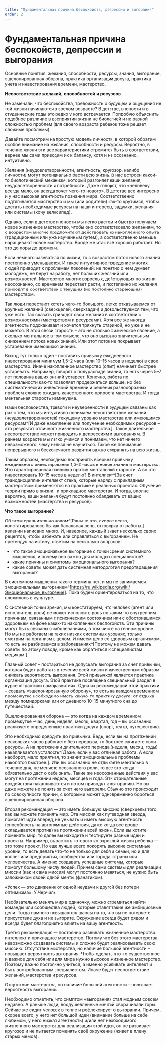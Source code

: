 ```yaml
---
title: "Фундаментальная причина беспокойств, депрессии и выгорания"
order: 2
---
```


# Фундаментальная причина беспокойств, депрессии и выгорания

Основные понятия: желания, способности, ресурсы, знания, выгорание, эшелонированная оборона, практика организации досуга, практика учета и инвестирования времени, мастерство.

**Несоответствие желаний,** **способностей** **и ресурсов**

Не замечали, что беспокойства, тревожность о будущем и ощущения не той жизни начинаются в зрелом возрасте? В детстве, в юности и в студенческие годы это редко у кого встречается. Попробую объяснить подобное различие в восприятии жизни не биологией и не разной сложностью проблем (для своего возраста ребенок тоже решает сложные проблемы).

Давайте посмотрим на простую модель личности, в которой обратим особое внимание на желания, способности и ресурсы. Вероятно, в течение жизни эти все характеристики стремятся быть в соответствии, вернее мы сами приводим их к балансу, хотя и не осознанно, интуитивно.

Желания (неудовлетворенности, агентность, кругозор, калибр личности) могут потенциально расти всю жизнь. В нас встроен какой-то биологический механизм, который разгоняет наши желания, неудовлетворенности и потребности. Даже говорят, что «человеку всегда мало, он всегда хочет чего-то нового». В детстве все интересно и у нас высокая агентность познания мира. Соответственно подтягивается мастерство и мы (или родители) как-то крутимся, чтобы достать необходимые ресурсы на наши интересы, задумки, желания или системы (хочу велосипед).

Однако, если в детстве и юности мы легко растем и быстро получаем новое жизненное мастерство, чтобы оно соответствовало желаниям, то с возрастом многие предпочитают действовать из накопленного опыта (традиционным или уже изученным путем), а соответственно меньше наращивают новое мастерство. Вроде же итак всё хорошо работает. Но это до поры до времени.

Если немного зазеваться по жизни, то с возрастом поток нового знания постепенно уменьшается. И такое интуитивное поведение многих людей приводит к проблемам поколений: не понятно о чем думает молодежь, не берут на работу, нет больших желаний или возможностей. Мастерство многих взрослых, действующих по жизни неосознанно, со временем перестает расти, и постепенно их желания приходят в соответствии с текущим (но постоянно стареющим) мастерством.

Так люди перестают хотеть чего-то большого, легко отказываемся от крупных желаний (сверхцелей, сверхзадач) и довольствуемся тем, что уже есть. Так сказать приводят свои желания в соответствии с возможностями (мастерством и ресурсами). Хотя все же иногда агентность подскакивает и хочется тряхнуть стариной, но уже и не можется. В этой связи старость – это не столько физическое явление, а сколько ментальное в том смысле, что оно вызвано значительным снижением потока новых знаний. Или этот поток не покрывает устаревание имеющихся знаний.

Выход тут только один – поставить привычку ежедневного инвестирования минимум 1,5–2 часа (или 10–15 часов в неделю) в свое мастерство. Иначе накопленное мастерство (опыт) начинает быстрее устаревать. Например, говорят о полураспаде знаний, то есть через 5–7 лет половина ваших знаний устареет. Конечно, работа по специальности как-то позволяет продержаться дольше, но без систематических инвестиций времени и решения разнообразных проблем сложно ожидать качественного прироста мастерства. И тогда ментальная старость неминуема.

Наши беспокойства, тревоги и неуверенности в будущем связаны как раз с тем, что мы интуитивно понимаем несоответствие желаний (неудовлетворенностей) текущему уровню мастерства или имеющимся ресурсам^[И даже накопление или получение необходимых ресурсов – это результат отличного жизненного мастерства.]. Такое длительное несоответствие может приводить к депрессиям и выгораниям. В раннем возрасте мы легко учимся и понимаем, что нет ничего невозможного, чему нельзя не научиться. Такое же понимание непрерывного и бесконечного развития важно сохранять на всю жизнь.

Таким образом, необходимо воспринять всерьез привычку ежедневного инвестирования 1,5–2 часов в новое знание и мастерство. Это гарантированная прививка против ментальной старости. А во что инвестировать 10–15 часов в неделю? В интеллект^[За счет трансдисциплин интеллект стека, которые наряду с прикладным мастерством применяются на практике в реальных проектах. Обучение теории прямо в жизни.] и прикладное мастерство. И тогда, вполне вероятно, ваши желания будут постоянно обалдевать от ваших возможностей (мастерства и ресурсов).

**Что такое выгорание?**

Об этом сравнительно новом^[Раньше это, скорее всего, констатировалось бы как банальная лень, отговорка от работы.] явлении написано много. И, наверное, каждый знает несколько своих рецептов, чтобы избежать или справляться с выгоранием. Не претендуя на истину, ответим на несколько вопросов:

* что такое эмоциональное выгорание с точки зрения системного мышления, и почему оно важно для молодых специалистов?
* какие причины и симптомы эмоционального выгорания?
* какие советы может дать системная методология предотвращения выгорания?

В системном мышлении такого термина нет, и мы не занимаемся эмоциональным выгоранием^[<https://ru.wikipedia.org/wiki/Эмоциональное_выгорание>]. Пока будем ориентироваться на то, что сложилось в культуре.

С системной точки зрения, мы констатируем, что человек (агент или исполнитель роли) не может исполнить роль по каким-то внутренним причинам, связанным с психическим состоянием или с обострившимся здоровьем на фоне каких-то накопленных беспокойств. Эти причины могут быть связаны с заболеваниями, в том числе на генном уровне. Но мы не работаем на таких низких системных уровнях, только смотрим на организм в целом. И имеем дело со здоровым организмом, то есть не разбираемся в заболеваниях^[Поэтому не можем давать советы по этому поводу, кроме как обратиться к специалистам медикам.].

Главный совет – постараться не допускать выгорания за счет привычки, которая будет работать в течение всей жизни и качественным образом снижать вероятность выгорания. Этой привычкой является практика организация досуга. Этой практике посвящена специальный раздел в курсе «Практики саморазвития». Одна из рекомендаций этой практики – создать «эшелонированную оборону», то есть на каждом временном промежутке необходимо иметь какую-то практику досуга: от отдыха между помидорками или от дневного 10–15 минутного сна до путешествий.

Эшелонированная оборона — это когда на каждом временном промежутке –час, день, неделя, месяц, квартал, год – вы осознанно реализуете определенные практики досуга (спорт, театр, путешествия).

Это необходимо доводить до привычки. Ведь, если вы на протяжении нескольких часов работаете без перерыва, то быстрее сжигаете свои ресурсы. А на протяжении длительного периода (неделя, месяц, годы) накапливается усталость^[Даже, если у вас отличная работа. А если, наоборот, мало приятная, то значит эмоциональные проблемы накопятся быстрее.]. Или вы осознанно не отдыхаете ментально в течение дня, не меняете осознанного роли, то все это когда обязательно даст о себе знать. Такие же неосознанные действия у вас могут на протяжении недель, месяцев и года. Эти отрицательные воздействия накапливаются и потом приводят к выгоранию. Но вы даже можете не понять за счет чего выгорели. Обычно это происходит по совокупности причин, с которыми может одновременно бороться эшелонированная оборона.

Вторая рекомендация — это иметь большую миссию (сверхцель) того, как вы можете поменять мир. Эта миссия как путеводная звезда, помогает идти вперед, не унывать и иметь высокую агентность (способность на автономные действия, даже когда все вроде складывается против) на протяжении всей жизни. Если вы хотите поменять мир, то далее вы находите и тестируете разные идеи и проекты. Например, вырастить готового ко взрослой жизни ребенка — это тоже проект. Но еще лучше всего покорять высокие системные уровни, то есть делать что-то не только для себя и семьи, но и для коллег или предприятия, сообщества или города, страны или человечества. А именно создавать успешные [системы](https://tenchat.ru/media/1786458-zachem-nuzhna-sistema), которые помогут большому числу людей. Причем сами системы для реализации миссии (как и сама миссия) могут постоянно меняться, не нужно быть заложником своей одной мечты (фанатиком).

«Успех — это движение от одной неудачи к другой без потери оптимизма». У.Черчиль

Необязательно менять мир в одиночку, можно стремиться найти команды или сообщества людей, которые ставят такие же амбициозные цели. Тогда намного повышаются шансы на то, что вы не потеряете присутствие духа и не выгорите. Окружение всегда будет рядом и всегда будет благоприятно влиять на вашу агентность.

Третья рекомендация — постоянно развивать жизненное мастерство: интеллект и прикладное мастерство. Потому что без этого мастерства невозможно создавать системы и сложно будет реализовывать свою миссию. Отсутствие мастерства, но наличие большой агентности – повышает вероятность выгорания. Чтобы сделать что-то существенное и важное для себя или для мира нужно высокое жизненное мастерство. Поэтому важно постоянно учиться, а именно усиливать интеллект и быть востребованным специалистом. Иначе будет несоответствие желаний, мастерства и ресурсов.

Отсутствие мастерства, но наличие большой агентности – повышает вероятность выгорания.

Необходимо отметить, что симптом «выгорания» стал модным совсем недавно. А раньше люди, воодушевленные мечтой сворачивали горы. Сейчас же сидит человек в тепле и рефлексирует о выгорании. Причем, скорее всего, у него нет большой идеи (внимание больше на себе любимом, у него низкая агентность) и/или нет необходимого жизненного мастерства для реализации этой идеи, он не развивает кругозор и не пытается поменять своё окружение (живет в плену старых мемов).